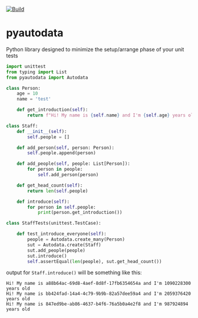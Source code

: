 [![Build](https://github.com/christianhelle/pyautodata/workflows/build/badge.svg)](https://github.com/christianhelle/pyautodata/actions/workflows/build.yml)


# pyautodata
Python library designed to minimize the setup/arrange phase of your unit tests

```python
import unittest
from typing import List
from pyautodata import Autodata

class Person:
    age = 10
    name = 'test'

    def get_introduction(self):
        return f"Hi! My name is {self.name} and I'm {self.age} years old"

class Staff:
    def __init__(self):
        self.people = []

    def add_person(self, person: Person):
        self.people.append(person)

    def add_people(self, people: List[Person]):
        for person in people:
            self.add_person(person)

    def get_head_count(self):
        return len(self.people)

    def introduce(self):
        for person in self.people:
            print(person.get_introduction())

class StaffTests(unittest.TestCase):

    def test_introduce_everyone(self):
        people = Autodata.create_many(Person)
        sut = Autodata.create(Staff)
        sut.add_people(people)
        sut.introduce()
        self.assertEqual(len(people), sut.get_head_count())

```

output for `Staff.introduce()` will be something like this:

```
Hi! My name is a88b64ac-69d8-4aef-8d8f-17fb6354654a and I'm 1090228300 years old
Hi! My name is bb424fad-14a4-4c79-9b9b-82a57dee59a4 and I'm 2059376420 years old
Hi! My name is 847ed9be-ab86-4637-b4f6-76a5b0a4e2f8 and I'm 987924894 years old
```
